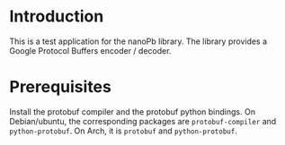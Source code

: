 # Introduction

This is a test application for the nanoPb library.
The library provides a Google Protocol Buffers encoder / decoder.

# Prerequisites

Install the protobuf compiler and the protobuf python bindings.
On Debian/ubuntu, the corresponding packages are `protobuf-compiler` and
`python-protobuf`. On Arch, it is `protobuf` and `python-protobuf`.
